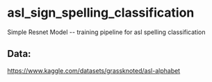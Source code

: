 # asl_sign_spelling_classification
Simple Resnet Model -- training pipeline for asl spelling classification



## Data:
https://www.kaggle.com/datasets/grassknoted/asl-alphabet
